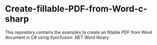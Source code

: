 # Create-fillable-PDF-from-Word-c-sharp
This repository contains the examples to create an fillable PDF from Word document in C# using Syncfusion .NET Word library
